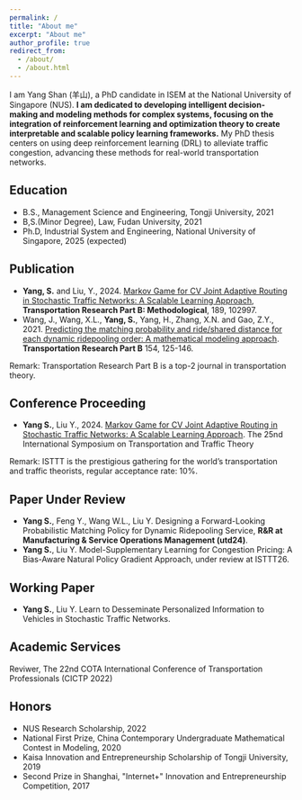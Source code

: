 ```yaml
---
permalink: /
title: "About me"
excerpt: "About me"
author_profile: true
redirect_from: 
  - /about/
  - /about.html
---
```


I am Yang Shan (羊山), a PhD candidate in ISEM at the National University of Singapore (NUS). **I am dedicated to developing intelligent decision-making and modeling methods for complex systems, focusing on the integration of reinforcement learning and optimization theory to create interpretable and scalable policy learning frameworks.** My PhD thesis centers on using deep reinforcement learning (DRL) to alleviate traffic congestion, advancing these methods for real-world transportation networks. 

Education
------
* B.S., Management Science and Engineering, Tongji University, 2021
* B,S.(Minor Degree), Law, Fudan University, 2021
* Ph.D, Industrial System and Engineering, National University of Singapore, 2025 (expected)

Publication
------
* **Yang, S.** and Liu, Y., 2024. [Markov Game for CV Joint Adaptive Routing in Stochastic Traffic Networks: A Scalable Learning Approach](https://www.sciencedirect.com/science/article/abs/pii/S0191261524001218), **Transportation Research Part B: Methodological**, 189, 102997. 
* Wang, J., Wang, X.L., **Yang, S.**, Yang, H., Zhang, X.N. and Gao, Z.Y., 2021. [Predicting the matching probability and ride/shared distance for each dynamic ridepooling order: A mathematical modeling approach](https://www.sciencedirect.com/science/article/pii/S0191261521001880). **Transportation Research Part B** 154, 125-146.

Remark: Transportation Research Part B is a top-2 journal in transportation theory.

Conference Proceeding
------
* **Yang S.**, Liu Y., 2024. [Markov Game for CV Joint Adaptive Routing in Stochastic Traffic Networks: A Scalable Learning Approach](https://www.researchgate.net/publication/380759912_Markov_Game_for_CV_Joint_Adaptive_Routing_in_Stochastic_Traffic_Networks_A_Scalable_Learning_Approach). The 25nd International Symposium on Transportation and Traffic Theory

Remark: ISTTT is the prestigious gathering for the world’s transportation and traffic theorists, regular acceptance rate: 10%.

Paper Under Review
------
* **Yang S.**, Feng Y., Wang W.L., Liu Y. Designing a Forward-Looking Probabilistic Matching Policy for Dynamic Ridepooling Service, **R&R at Manufacturing & Service Operations Management (utd24)**. 
* **Yang S.**, Liu Y. Model-Supplementary Learning for Congestion Pricing: A Bias-Aware Natural Policy Gradient Approach, under review at ISTTT26.

Working Paper
------
* **Yang S.**, Liu Y. Learn to Desseminate Personalized Information to Vehicles in Stochastic Traffic Networks. 

Academic Services
------
Reviwer, The 22nd COTA International Conference of Transportation Professionals (CICTP 2022)

Honors
------
* NUS Research Scholarship, 2022
* National First Prize, China Contemporary Undergraduate Mathematical Contest in Modeling, 2020
* Kaisa Innovation and Entrepreneurship Scholarship of Tongji University, 2019
* Second Prize in Shanghai, "Internet+" Innovation and Entrepreneurship Competition, 2017
